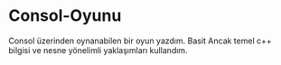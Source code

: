 # Consol-Oyunu
Consol üzerinden oynanabilen bir oyun yazdım. Basit Ancak temel c++ bilgisi ve nesne yönelimli yaklaşımları kullandım.
